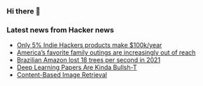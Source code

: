 ### Hi there 👋

<!--
**arashid-sh/arashid-sh** is a ✨ _special_ ✨ repository because its `README.md` (this file) appears on your GitHub profile.

Here are some ideas to get you started:

- 🔭 I’m currently working on ...
- 🌱 I’m currently learning ...
- 👯 I’m looking to collaborate on ...
- 🤔 I’m looking for help with ...
- 💬 Ask me about ...
- 📫 How to reach me: ...
- 😄 Pronouns: ...
- ⚡ Fun fact: ...
-->

### Latest news from Hacker news
<!-- BLOG-POST-LIST:START -->
- [Only 5% Indie Hackers products make $100k/year](https://scrapingfish.com/blog/indie-hackers-revenue)
- [America’s favorite family outings are increasingly out of reach](https://thehustle.co/americas-favorite-family-outings-are-increasingly-out-of-reach/)
- [Brazilian Amazon lost 18 trees per second in 2021](https://www.batimes.com.ar/news/latin-america/brazilian-amazon-lost-18-trees-per-second-in-2021.phtml)
- [Deep Learning Papers Are Kinda Bullsh-T](https://dagshub.com/blog/unraveling-the-deep-learning-reproducibility-crisis/)
- [Content-Based Image Retrieval](https://www.pinecone.io/learn/color-histograms/)
<!-- BLOG-POST-LIST:END -->
